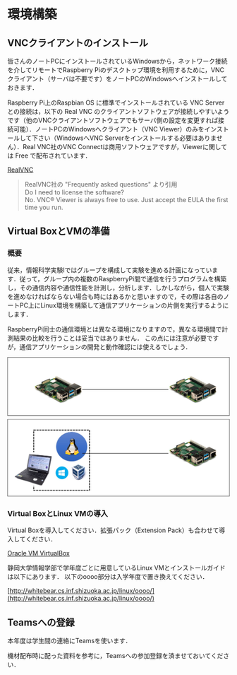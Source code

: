 # 環境構築

## VNCクライアントのインストール
皆さんのノートPCにインストールされているWindowsから，ネットワーク接続を介してリモートでRaspberry Piのデスクトップ環境を利用するために，VNCクライアント（サーバは不要です）をノートPCのWindowsへインストールしておきます．

Raspberry Pi上のRaspbian OS に標準でインストールされている VNC Server との接続は，以下の Real VNC のクライアントソフトウェアが接続しやすいようです（他のVNCクライアントソフトウェアでもサーバ側の設定を変更すれば接続可能）．ノートPCのWindowsへクライアント（VNC Viewer）のみをインストールして下さい（WindowsへVNC Serverをインストールする必要はありません）．Real VNC社のVNC Connectは商用ソフトウェアですが，Viewerに関しては Free で配布されています．

[RealVNC](https://www.realvnc.com/en/connect/download/viewer/windows/)

> RealVNC社の "Frequently asked questions" より引用  
> Do I need to license the software?  
> No. VNC® Viewer is always free to use. Just accept the EULA the first time you run.

## Virtual BoxとVMの準備

### 概要
従来，情報科学実験Iではグループを構成して実験を進める計画になっています．従って，グループ内の複数のRaspberryPi間で通信を行うプログラムを構築し，その通信内容や通信性能を計測し，分析します．しかしながら，個人で実験を進めなければならない場合も時にはあるかと思いますので，その際は各自のノートPC上にLinux環境を構築して通信アプリケーションの片側を実行するようにします．

RaspberryPi同士の通信環境とは異なる環境になりますので，異なる環境間で計測結果の比較を行うことは妥当ではありません． この点には注意が必要ですが，通信アプリケーションの開発と動作確認には使えるでしょう．

![vm-raspi.jpeg](../../images/preparation/vm-raspi.jpeg)

### Virtual BoxとLinux VMの導入

Virtual Boxを導入してください．拡張パック（Extension Pack）も合わせて導入してください．

[Oracle VM VirtualBox](https://www.virtualbox.org/wiki/Downloads)

静岡大学情報学部で学年度ごとに用意しているLinux VMとインストールガイドは以下にあります． 以下のoooo部分は入学年度で置き換えてください．

[http://whitebear.cs.inf.shizuoka.ac.jp/linux/oooo/](http://whitebear.cs.inf.shizuoka.ac.jp/linux/oooo/)

## Teamsへの登録
本年度は学生間の連絡にTeamsを使います．

機材配布時に配った資料を参考に，Teamsへの参加登録を済ませておいてください．
